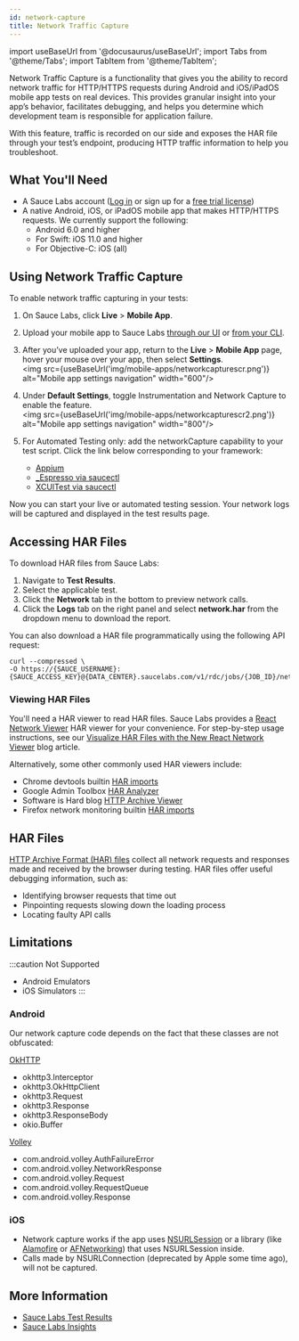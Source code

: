 ```yaml
---
id: network-capture
title: Network Traffic Capture
---
```

import useBaseUrl from '@docusaurus/useBaseUrl';
import Tabs from '@theme/Tabs';
import TabItem from '@theme/TabItem';

Network Traffic Capture is a functionality that gives you the ability to record network traffic for HTTP/HTTPS requests during Android and iOS/iPadOS mobile app tests on real devices. This provides granular insight into your app’s behavior, facilitates debugging, and helps you determine which development team is responsible for application failure.

With this feature, traffic is recorded on our side and exposes the HAR file through your test’s endpoint, producing HTTP traffic information to help you troubleshoot.


## What You'll Need

* A Sauce Labs account ([Log in](https://accounts.saucelabs.com/am/XUI/#login/) or sign up for a [free trial license](https://saucelabs.com/sign-up))
* A native Android, iOS, or iPadOS mobile app that makes HTTP/HTTPS requests. We currently support the following:
   * Android 6.0 and higher
   * For Swift: iOS 11.0 and higher
   * For Objective-C: iOS (all)


## Using Network Traffic Capture

To enable network traffic capturing in your tests:

1. On Sauce Labs, click **Live** > **Mobile App**.
2. Upload your mobile app to Sauce Labs [through our UI](/mobile-apps/app-storage/#uploading-apps-via-ui) or [from your CLI](/mobile-apps/app-storage/#uploading-apps-via-rest-api).
3. After you’ve uploaded your app, return to the **Live** > **Mobile App** page, hover your mouse over your app, then select **Settings**.<br/><img src={useBaseUrl('img/mobile-apps/networkcapturescr.png')} alt="Mobile app settings navigation" width="600"/>
4. Under **Default Settings**, toggle Instrumentation and Network Capture to enable the feature.<br/><img src={useBaseUrl('img/mobile-apps/networkcapturescr2.png')} alt="Mobile app settings navigation" width="800"/>
5. For Automated Testing only: add the networkCapture capability to your test script. Click the link below corresponding to your framework:

   * [Appium](/dev/test-configuration-options/#network-capture)
   * [_Espresso via saucectl](/mobile-apps/automated-testing/espresso-xcuitest/espresso/#networkcapture)
   * [XCUITest via saucectl](/mobile-apps/automated-testing/espresso-xcuitest/xcuitest/#networkcapture)

Now you can start your live or automated testing session. Your network logs will be captured and displayed in the test results page.


## Accessing HAR Files

To download HAR files from Sauce Labs:
1. Navigate to **Test Results**.
2. Select the applicable test.
3. Click the **Network** tab in the bottom to preview network calls.
4. Click the **Logs** tab on the right panel and select **network.har** from the dropdown menu to download the report.

You can also download a HAR file programmatically using the following API request:
  ```curl
  curl --compressed \
  -O https://{SAUCE_USERNAME}:{SAUCE_ACCESS_KEY}@{DATA_CENTER}.saucelabs.com/v1/rdc/jobs/{JOB_ID}/network.har
  ```

### Viewing HAR Files

You'll need a HAR viewer to read HAR files. Sauce Labs provides a [React Network Viewer](https://opensource.saucelabs.com/network-viewer/) HAR viewer for your convenience. For step-by-step usage instructions, see our [Visualize HAR Files with the New React Network Viewer](https://opensource.saucelabs.com/blog/react_network_viewer/) blog article.

Alternatively, some other commonly used HAR viewers include:
* Chrome devtools builtin [HAR imports](https://developer.chrome.com/blog/new-in-devtools-62/#har-imports)
* Google Admin Toolbox [HAR Analyzer](https://toolbox.googleapps.com/apps/har_analyzer/)
* Software is Hard blog [HTTP Archive Viewer](http://www.softwareishard.com/har/viewer/)
* Firefox network monitoring builtin [HAR imports](https://firefox-source-docs.mozilla.org/devtools-user/network_monitor/toolbar/index.html)

## HAR Files

[HTTP Archive Format (HAR) files](https://en.wikipedia.org/wiki/HAR_(file_format)) collect all network requests and responses made and received by the browser during testing. HAR files offer useful debugging information, such as:
* Identifying browser requests that time out
* Pinpointing requests slowing down the loading process
* Locating faulty API calls

## Limitations

:::caution Not Supported
* Android Emulators
* iOS Simulators
:::

### Android
Our network capture code depends on the fact that these classes are not obfuscated:

[OkHTTP](https://square.github.io/okhttp/)
* okhttp3.Interceptor
* okhttp3.OkHttpClient
* okhttp3.Request
* okhttp3.Response
* okhttp3.ResponseBody
* okio.Buffer

[Volley](https://github.com/google/volley)
* com.android.volley.AuthFailureError
* com.android.volley.NetworkResponse
* com.android.volley.Request
* com.android.volley.RequestQueue
* com.android.volley.Response

### iOS
* Network capture works if the app uses [NSURLSession](https://developer.apple.com/documentation/foundation/nsurlsession) or a library (like [Alamofire](https://github.com/Alamofire/Alamofire) or [AFNetworking](https://github.com/AFNetworking/AFNetworking)) that uses NSURLSession inside.
* Calls made by NSURLConnection (deprecated by Apple some time ago), will not be captured.



## More Information

* [Sauce Labs Test Results](/test-results)
* [Sauce Labs Insights](/insights)
